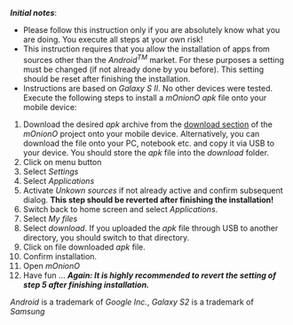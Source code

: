 _**Initial notes**_:
  * Please follow this instruction only if you are absolutely know what you are doing. You execute all steps at your own risk!
  * This instruction requires that you allow the installation of apps from sources other than the _Android<sup>TM</sup>_ market. For these purposes a setting must be changed (if not already done by you before). This setting should be reset after finishing the installation.
  * Instructions are based on _Galaxy S II_. No other devices were tested.
Execute the following steps to install a _mOnionO_ _apk_ file onto your mobile device:
  1. Download the desired _apk_ archive from the [download section](http://code.google.com/p/moniono/downloads/list) of the _mOnionO_ project onto your mobile device. Alternatively, you can download the file onto your PC, notebook etc. and copy it via USB to your device. You should store the _apk_ file into the _download_ folder.
  1. Click on menu button
  1. Select _Settings_
  1. Select _Applications_
  1. Activate _Unkown sources_ if not already active and confirm subsequent dialog. **This step should be reverted after finishing the installation!**
  1. Switch back to home screen and select _Applications_.
  1. Select _My files_
  1. Select _download_. If you uploaded the _apk_ file through USB to another directory, you should switch to that directory.
  1. Click on file downloaded _apk_ file.
  1. Confirm installation.
  1. Open _mOnionO_
  1. Have fun …
_**Again: It is highly recommended to revert the setting of step 5 after finishing installation.**_

_Android_ is a trademark of _Google Inc._, _Galaxy S2_ is a trademark of _Samsung_
